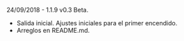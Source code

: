 24/09/2018 - 1.1.9 v0.3 Beta.

 - Salida inicial. Ajustes iniciales para el primer encendido.
 - Arreglos en README.md.